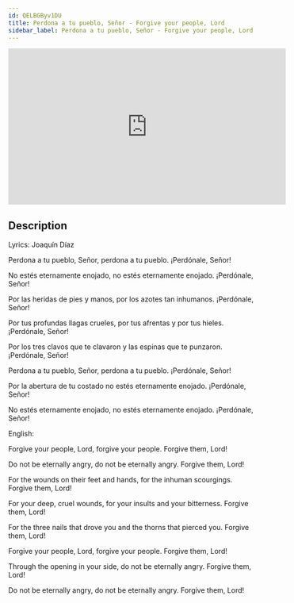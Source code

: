 ```yaml
---
id: QELBGByv1DU
title: Perdona a tu pueblo, Señor - Forgive your people, Lord
sidebar_label: Perdona a tu pueblo, Señor - Forgive your people, Lord
---
```


<iframe
  width="560"
  height="315"
  src="https://www.youtube.com/embed/QELBGByv1DU"
  title="YouTube video player"
  frameborder="0"
  allow="accelerometer; autoplay; clipboard-write; encrypted-media; gyroscope; picture-in-picture; web-share"
  referrerpolicy="strict-origin-when-cross-origin"
  allowfullscreen
></iframe>

## Description

Lyrics: Joaquín Díaz

Perdona a tu pueblo, Señor,
perdona a tu pueblo.
¡Perdónale, Señor!

No estés eternamente enojado,
no estés eternamente enojado.
¡Perdónale, Señor!

Por las heridas de pies y manos,
por los azotes tan inhumanos.
¡Perdónale, Señor!

Por tus profundas llagas crueles,
por tus afrentas y por tus hieles.
¡Perdónale, Señor!

Por los tres clavos que te clavaron
y las espinas que te punzaron.
¡Perdónale, Señor!

Perdona a tu pueblo, Señor,
perdona a tu pueblo.
¡Perdónale, Señor!

Por la abertura de tu costado
no estés eternamente enojado.
¡Perdónale, Señor!

No estés eternamente enojado,
no estés eternamente enojado.
¡Perdónale, Señor!

English:

Forgive your people, Lord,
forgive your people.
Forgive them, Lord!

Do not be eternally angry,
do not be eternally angry.
Forgive them, Lord!

For the wounds on their feet and hands,
for the inhuman scourgings.
Forgive them, Lord!

For your deep, cruel wounds,
for your insults and your bitterness.
Forgive them, Lord!

For the three nails that drove you
and the thorns that pierced you.
Forgive them, Lord!

Forgive your people, Lord,
forgive your people.
Forgive them, Lord!

Through the opening in your side,
do not be eternally angry.
Forgive them, Lord!

Do not be eternally angry,
do not be eternally angry.
Forgive them, Lord!
